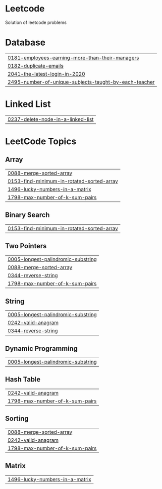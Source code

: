 # Leetcode
Solution of leetcode problems


# Database
|  |
| ------- |
| [0181-employees-earning-more-than-their-managers](https://github.com/Parag-Gavande/Leetcode/tree/master/0181-employees-earning-more-than-their-managers) |
| [0182-duplicate-emails](https://github.com/Parag-Gavande/Leetcode/tree/master/0182-duplicate-emails) |
| [2041-the-latest-login-in-2020](https://github.com/Parag-Gavande/Leetcode/tree/master/2041-the-latest-login-in-2020) |
| [2495-number-of-unique-subjects-taught-by-each-teacher](https://github.com/Parag-Gavande/Leetcode/tree/master/2495-number-of-unique-subjects-taught-by-each-teacher) |
# Linked List
|  |
| ------- |
| [0237-delete-node-in-a-linked-list](https://github.com/Parag-Gavande/Leetcode/tree/master/0237-delete-node-in-a-linked-list) |
<!---LeetCode Topics Start-->
# LeetCode Topics
## Array
|  |
| ------- |
| [0088-merge-sorted-array](https://github.com/Parag-Gavande/Leetcode/tree/master/0088-merge-sorted-array) |
| [0153-find-minimum-in-rotated-sorted-array](https://github.com/Parag-Gavande/Leetcode/tree/master/0153-find-minimum-in-rotated-sorted-array) |
| [1496-lucky-numbers-in-a-matrix](https://github.com/Parag-Gavande/Leetcode/tree/master/1496-lucky-numbers-in-a-matrix) |
| [1798-max-number-of-k-sum-pairs](https://github.com/Parag-Gavande/Leetcode/tree/master/1798-max-number-of-k-sum-pairs) |
## Binary Search
|  |
| ------- |
| [0153-find-minimum-in-rotated-sorted-array](https://github.com/Parag-Gavande/Leetcode/tree/master/0153-find-minimum-in-rotated-sorted-array) |
## Two Pointers
|  |
| ------- |
| [0005-longest-palindromic-substring](https://github.com/Parag-Gavande/Leetcode/tree/master/0005-longest-palindromic-substring) |
| [0088-merge-sorted-array](https://github.com/Parag-Gavande/Leetcode/tree/master/0088-merge-sorted-array) |
| [0344-reverse-string](https://github.com/Parag-Gavande/Leetcode/tree/master/0344-reverse-string) |
| [1798-max-number-of-k-sum-pairs](https://github.com/Parag-Gavande/Leetcode/tree/master/1798-max-number-of-k-sum-pairs) |
## String
|  |
| ------- |
| [0005-longest-palindromic-substring](https://github.com/Parag-Gavande/Leetcode/tree/master/0005-longest-palindromic-substring) |
| [0242-valid-anagram](https://github.com/Parag-Gavande/Leetcode/tree/master/0242-valid-anagram) |
| [0344-reverse-string](https://github.com/Parag-Gavande/Leetcode/tree/master/0344-reverse-string) |
## Dynamic Programming
|  |
| ------- |
| [0005-longest-palindromic-substring](https://github.com/Parag-Gavande/Leetcode/tree/master/0005-longest-palindromic-substring) |
## Hash Table
|  |
| ------- |
| [0242-valid-anagram](https://github.com/Parag-Gavande/Leetcode/tree/master/0242-valid-anagram) |
| [1798-max-number-of-k-sum-pairs](https://github.com/Parag-Gavande/Leetcode/tree/master/1798-max-number-of-k-sum-pairs) |
## Sorting
|  |
| ------- |
| [0088-merge-sorted-array](https://github.com/Parag-Gavande/Leetcode/tree/master/0088-merge-sorted-array) |
| [0242-valid-anagram](https://github.com/Parag-Gavande/Leetcode/tree/master/0242-valid-anagram) |
| [1798-max-number-of-k-sum-pairs](https://github.com/Parag-Gavande/Leetcode/tree/master/1798-max-number-of-k-sum-pairs) |
## Matrix
|  |
| ------- |
| [1496-lucky-numbers-in-a-matrix](https://github.com/Parag-Gavande/Leetcode/tree/master/1496-lucky-numbers-in-a-matrix) |
<!---LeetCode Topics End-->